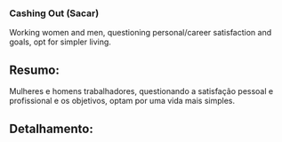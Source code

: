 ### Cashing Out (Sacar)

Working women and men, questioning personal/career satisfaction and goals, opt for simpler living.

## Resumo:

Mulheres e homens trabalhadores, questionando a satisfação pessoal e profissional e os objetivos, optam por uma vida mais simples.

## Detalhamento: 